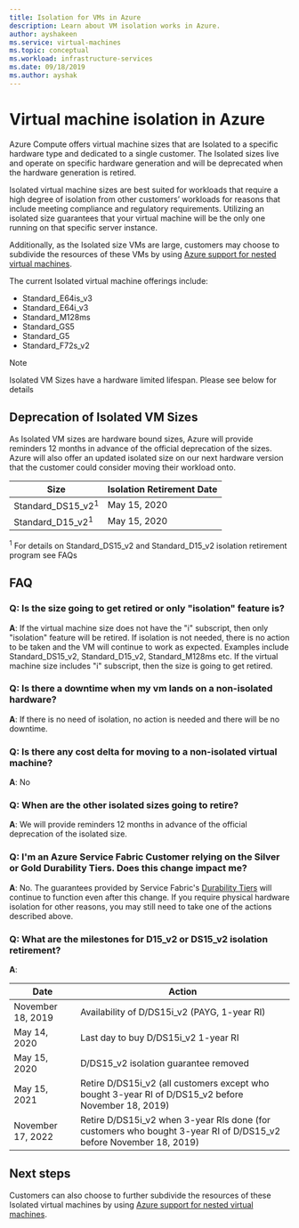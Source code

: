 ```yaml
---
title: Isolation for VMs in Azure 
description: Learn about VM isolation works in Azure.
author: ayshakeen
ms.service: virtual-machines
ms.topic: conceptual
ms.workload: infrastructure-services
ms.date: 09/18/2019
ms.author: ayshak
---
```


# Virtual machine isolation in Azure

Azure Compute offers virtual machine sizes that are Isolated to a specific hardware type and dedicated to a single customer. The Isolated sizes live and operate on specific hardware generation and will be deprecated when the hardware generation is retired.

Isolated virtual machine sizes are best suited for workloads that require a high degree of isolation from other customers’ workloads for reasons that include meeting compliance and regulatory requirements.  Utilizing an isolated size guarantees that your virtual machine will be the only one running on that specific server instance. 


Additionally, as the Isolated size VMs are large, customers may choose to subdivide the resources of these VMs by using [Azure support for nested virtual machines](https://azure.microsoft.com/blog/nested-virtualization-in-azure/).

The current Isolated virtual machine offerings include:
* Standard_E64is_v3
* Standard_E64i_v3
* Standard_M128ms
* Standard_GS5
* Standard_G5
* Standard_F72s_v2

> [!NOTE]
> Isolated VM Sizes have a hardware limited lifespan. Please see below for details

## Deprecation of Isolated VM Sizes
As Isolated VM sizes are hardware bound sizes, Azure will provide reminders 12 months in advance of the official deprecation of the sizes.  Azure will also offer an updated isolated size on our next hardware version that the customer could consider moving their workload onto.

| Size | Isolation Retirement Date | 
| --- | --- |
| Standard_DS15_v2<sup>1</sup> | May 15, 2020 |
| Standard_D15_v2<sup>1</sup>  | May 15, 2020 |

<sup>1</sup>  For details on Standard_DS15_v2 and Standard_D15_v2 isolation retirement program see FAQs


## FAQ
### Q: Is the size going to get retired or only "isolation" feature is?
**A**: If the virtual machine size does not have the "i" subscript, then only "isolation" feature will be retired. If isolation is not needed, there is no action to be taken and the VM will continue to work as expected. Examples include Standard_DS15_v2, Standard_D15_v2, Standard_M128ms etc. 
If the virtual machine size includes "i" subscript, then the size is going to get retired.

### Q: Is there a downtime when my vm lands on a non-isolated hardware?
**A**: If there is no need of isolation, no action is needed and there will be no downtime.

### Q: Is there any cost delta for moving to a non-isolated virtual machine?
**A**: No

### Q: When are the other isolated sizes going to retire?
**A**: We will provide reminders 12 months in advance of the official deprecation of the isolated size.

### Q: I'm an Azure Service Fabric Customer relying on the Silver or Gold Durability Tiers. Does this change impact me?
**A**: No. The guarantees provided by Service Fabric's [Durability Tiers](../service-fabric/service-fabric-cluster-capacity.md#durability-characteristics-of-the-cluster) will continue to function even after this change. If you require physical hardware isolation for other reasons, you may still need to take one of the actions described above. 
 
### Q: What are the milestones for D15_v2 or DS15_v2 isolation retirement? 
**A**: 
 
| Date | Action |
|---|---| 
| November 18, 2019 | Availability of D/DS15i_v2 (PAYG, 1-year RI) | 
| May 14, 2020 | Last day to buy D/DS15i_v2 1-year RI | 
| May 15, 2020 | D/DS15_v2 isolation guarantee removed | 
| May 15, 2021 | Retire D/DS15i_v2 (all customers except who bought 3-year RI of D/DS15_v2 before November 18, 2019)| 
| November 17, 2022 | Retire D/DS15i_v2 when 3-year RIs done (for customers who bought 3-year RI of D/DS15_v2 before November 18, 2019) |

## Next steps

Customers can also choose to further subdivide the resources of these Isolated virtual machines by using [Azure support for nested virtual machines](https://azure.microsoft.com/blog/nested-virtualization-in-azure/).